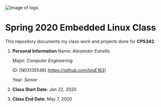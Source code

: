 ![Image of logo](https://www.newpaltz.edu/media/identity/logos/newpaltzlogo.jpg)

# Spring 2020 Embedded Linux Class

This repository documents my class work and projects done for **CPS342**.

1. **Personal Information**
    Name: *Alexander Estrella*
    
    Major: *Computer Engineering*
    
    ID: [N03135548] (https://github.com/bigE163)
    
    Year: *Senior*
    
2. **Class Start Date:** Jan 22, 2020

3. **Class End Date:** May 7, 2020
    
